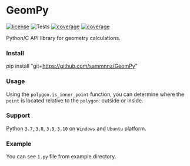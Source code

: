 # GeomPy
[![license](https://img.shields.io/badge/License-APACHE_2.0-blue.svg)](http://www.apache.org/licenses/)
![Tests](https://github.com/sammnnz/GeomPy/actions/workflows/tests-ub.yml/badge.svg)
[![coverage](https://img.shields.io/endpoint?url=https://gist.githubusercontent.com/sammnnz/8785eb132e71830a74e34901b704e0e9/raw/geompy-cov-develop.json)](https://codecov.io/gh/sammnnz/GeomPy)
[![coverage](https://img.shields.io/endpoint?url=https://gist.githubusercontent.com/sammnnz/8785eb132e71830a74e34901b704e0e9/raw/geompy-test-mac-te-badges_tests.json)](https://github.com/sammnnz/GeomPy/actions/workflows/tests-mac.yml)

Python/C API library for geometry calculations.

### Install
pip install "git+https://github.com/sammnnz/GeomPy"

### Usage
Using the `polygon.is_inner_point` function, you can determine where the `point` is located relative to the `polygon`: outside or inside.

### Support
Python `3.7`, `3.8`, `3.9`, `3.10` on `Windows` and `Ubuntu` platform.

### Example
You can see `1.py` file from example directory.
